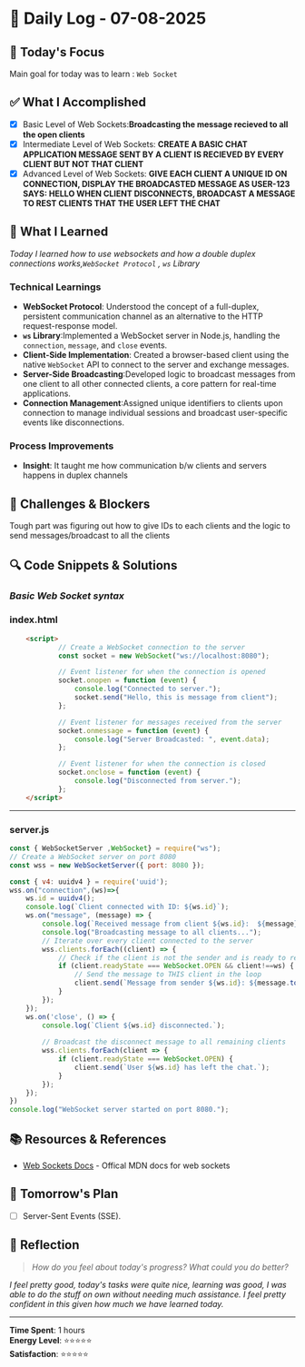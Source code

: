 # 📅 Daily Log - 07-08-2025

## 🎯 Today's Focus

 Main goal for today was to learn : `Web Socket`

## ✅ What I Accomplished

- [x] Basic Level of Web Sockets:**Broadcasting the message recieved to all the open clients**
- [x] Intermediate Level of Web Sockets: **CREATE A BASIC CHAT APPLICATION MESSAGE SENT BY A CLIENT IS RECIEVED BY EVERY CLIENT BUT NOT THAT CLIENT**
- [x] Advanced Level of Web Sockets: **GIVE EACH CLIENT A UNIQUE ID ON CONNECTION, DISPLAY THE BROADCASTED MESSAGE AS USER-123 SAYS: HELLO WHEN CLIENT DISCONNECTS, BROADCAST A MESSAGE TO REST CLIENTS THAT THE USER LEFT THE CHAT**

## 🧠 What I Learned

*Today I learned how to use websockets and how a double duplex connections works,`WebSocket Protocol` , `ws` Library*

### Technical Learnings

- **WebSocket Protocol**: Understood the concept of a full-duplex, persistent communication channel as an alternative to the HTTP request-response model.
- **`ws` Library**:Implemented a WebSocket server in Node.js, handling the `connection`, `message`, and `close` events.
- **Client-Side Implementation**: Created a browser-based client using the native `WebSocket` API to connect to the server and exchange messages.
- **Server-Side Broadcasting**:Developed logic to broadcast messages from one client to all other connected clients, a core pattern for real-time applications.
- **Connection Management**:Assigned unique identifiers to clients upon connection to manage individual sessions and broadcast user-specific events like disconnections.

### Process Improvements

- **Insight**: It taught me how communication b/w clients and servers happens in duplex channels

## 🚧 Challenges & Blockers

 Tough part was figuring out how to give IDs to each clients and the logic to send messages/broadcast to all the clients

## 🔍 Code Snippets & Solutions

### *Basic Web Socket syntax*

### **index.html**

```HTML
    <script>
            // Create a WebSocket connection to the server
            const socket = new WebSocket("ws://localhost:8080");

            // Event listener for when the connection is opened
            socket.onopen = function (event) {
                console.log("Connected to server.");
                socket.send("Hello, this is message from client");
            };

            // Event listener for messages received from the server
            socket.onmessage = function (event) {
                console.log("Server Broadcasted: ", event.data);
            };

            // Event listener for when the connection is closed
            socket.onclose = function (event) {
                console.log("Disconnected from server.");
            };
    </script>
```

---
### server.js

```JavaScript
const { WebSocketServer ,WebSocket} = require("ws");
// Create a WebSocket server on port 8080
const wss = new WebSocketServer({ port: 8080 });

const { v4: uuidv4 } = require('uuid');
wss.on("connection",(ws)=>{
    ws.id = uuidv4();
    console.log(`Client connected with ID: ${ws.id}`);
    ws.on("message", (message) => {
        console.log(`Received message from client ${ws.id}:  ${message}`);
        console.log("Broadcasting message to all clients...");
        // Iterate over every client connected to the server
        wss.clients.forEach((client) => {
            // Check if the client is not the sender and is ready to receive messages
            if (client.readyState === WebSocket.OPEN && client!==ws) {
                // Send the message to THIS client in the loop
                client.send(`Message from sender ${ws.id}: ${message.toString()}`);
            }
        });
    });
    ws.on('close', () => {
        console.log(`Client ${ws.id} disconnected.`);
        
        // Broadcast the disconnect message to all remaining clients
        wss.clients.forEach(client => {
            if (client.readyState === WebSocket.OPEN) {
                client.send(`User ${ws.id} has left the chat.`);
            }
        });
    });
})
console.log("WebSocket server started on port 8080.");
```

## 📚 Resources & References

- [Web Sockets Docs](https://developer.mozilla.org/en-US/docs/Web/API/WebSockets_API) - Offical MDN docs for web sockets

## 🎯 Tomorrow's Plan

- [ ] Server-Sent Events (SSE).

## 💭 Reflection

> *How do you feel about today's progress? What could you do better?*

*I feel pretty good, today's tasks were quite nice, learning was good, I was able to do the stuff on own without needing much assistance. I feel pretty confident in this given how much we have learned today.*

---

**Time Spent**: 1 hours  
**Energy Level**: ⭐⭐⭐⭐⭐  
**Satisfaction**: ⭐⭐⭐⭐⭐
